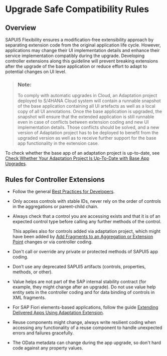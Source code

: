 <!-- loio53706e2ca58240a789ecf6a324152513 -->

# Upgrade Safe Compatibility Rules



<a name="loio53706e2ca58240a789ecf6a324152513__section_jqz_xzb_d1c"/>

## Overview

SAPUI5 Flexibility ensures a modification-free extensibility approach by separating extension code from the original application life cycle. However, applications may change their UI implementation details and enhance their service implementation compatibly during the upgrade. Developing controller extensions along this guideline will prevent breaking extensions after the upgrade of the base application or reduce effort to adapt to potential changes on UI level.

> ### Note:  
> To comply with automatic upgrades in Cloud, an Adaptation project deployed to S/4HANA Cloud system will contain a runnable snapshot of the base application containing all UI artefacts as well as a local copy of all UI annotations. Once the base application is upgraded, the snapshot will ensure that the extended application is still runnable even in case of conflicts between extension coding and new UI implementation details. Those conflicts should be solved, and a new version of Adaptation project has to be deployed to benefit from the upgraded version as well as to receive further support for the base app functionality in the extension case.

To check whether the base app of an adaptation project is up-to-date, see [Check Whether Your Adaptation Project Is Up-To-Date with Base App Upgrades](check-whether-your-adaptation-project-is-up-to-date-with-base-app-upgrades-c6ef105.md).



<a name="loio53706e2ca58240a789ecf6a324152513__section_pnr_q1c_d1c"/>

## Rules for Controller Extensions

-   Follow the general [Best Practices for Developers](https://ui5.sap.com/#/topic/28fcd55b04654977b63dacbee0552712).

-   Only access controls with stable IDs, never rely on the order of controls in the aggregations or parent-child chain.
-   Always check that a control you are accessing exists and that it is of an expected control type before calling any further methods of the control.

    This applies also for controls added via adaptation project, which might have been added by [Add Fragments to an Aggregation or Extension Point](add-fragments-to-an-aggregation-or-extension-point-6033d56.md) changes or via controller coding.

-   Don't call or override any private or protected methods of SAPUI5 app coding.
-   Don’t use any deprecated SAPUI5 artifacts \(controls, properties, methods, or other\).
-   Value helps are not part of the SAP internal stability contract \(for example, they might change after an upgrade\). Do not use value help entity sets in the controller coding and for data binding of controls in XML fragments.
-   For SAP Fiori elements-based applications, follow the guide [Extending Delivered Apps Using Adaptation Extension](https://ui5.sap.com/#/topic/52fc48b479314d0688be24f699778c47).
-   Reuse components might change, always write resilient coding when accessing any functionality of a reuse component to handle unexpected errors and failures gracefully.
-   The OData metadata can change during the app upgrade, so don't hard code against any property values.

